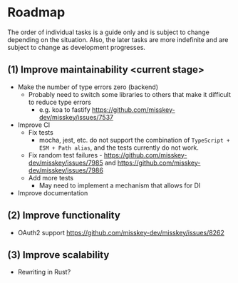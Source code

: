 # Roadmap
The order of individual tasks is a guide only and is subject to change depending on the situation.
Also, the later tasks are more indefinite and are subject to change as development progresses.

## (1) Improve maintainability \<current stage\>
- Make the number of type errors zero (backend)
  - Probably need to switch some libraries to others that make it difficult to reduce type errors
    - e.g. koa to fastify https://github.com/misskey-dev/misskey/issues/7537
- Improve CI
  - Fix tests
    - mocha, jest, etc. do not support the combination of `TypeScript + ESM + Path alias`, and the tests currently do not work.
  - Fix random test failures - https://github.com/misskey-dev/misskey/issues/7985 and https://github.com/misskey-dev/misskey/issues/7986
  - Add more tests
    - May need to implement a mechanism that allows for DI
- Improve documentation

## (2) Improve functionality
- OAuth2 support https://github.com/misskey-dev/misskey/issues/8262

## (3) Improve scalability
- Rewriting in Rust?
